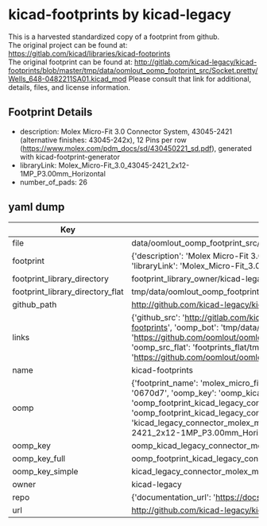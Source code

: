 # kicad-footprints by kicad-legacy  
This is a harvested standardized copy of a footprint from github.  
The original project can be found at:  
https://gitlab.com/kicad/libraries/kicad-footprints  
The original footprint can be found at:
http://gitlab.com/kicad-legacy/kicad-footprints/blob/master/tmp/data/oomlout_oomp_footprint_src/Socket.pretty/Wells_648-0482211SA01.kicad_mod
Please consult that link for additional, details, files, and license information.  
## Footprint Details
* description: Molex Micro-Fit 3.0 Connector System, 43045-2421 (alternative finishes: 43045-242x), 12 Pins per row (https://www.molex.com/pdm_docs/sd/430450221_sd.pdf), generated with kicad-footprint-generator  
* libraryLink: Molex_Micro-Fit_3.0_43045-2421_2x12-1MP_P3.00mm_Horizontal  
* number_of_pads: 26  
## yaml dump  
| Key | Value |  
| --- | --- |  
| file | data/oomlout_oomp_footprint_src/kicad-footprints/Connector_Molex.pretty/Molex_Micro-Fit_3.0_43045-2421_2x12-1MP_P3.00mm_Horizontal.kicad_mod |  
| footprint | {'description': 'Molex Micro-Fit 3.0 Connector System, 43045-2421 (alternative finishes: 43045-242x), 12 Pins per row (https://www.molex.com/pdm_docs/sd/430450221_sd.pdf), generated with kicad-footprint-generator', 'libraryLink': 'Molex_Micro-Fit_3.0_43045-2421_2x12-1MP_P3.00mm_Horizontal', 'number_of_pads': 26} |  
| footprint_library_directory | footprint_library_owner/kicad-legacy_kicad-footprints |  
| footprint_library_directory_flat | tmp/data/oomlout_oomp_footprint_src/footprints_flat/kicad_legacy_connector_molex_molex_micro_fit_3_0_43045_2421_2x12_1mp_p3_00mm_horizontal/working |  
| github_path | http://github.com/kicad-legacy/kicad-footprints/blob/master/tmp/data/oomlout_oomp_footprint_src/Connector_Molex.pretty/Molex_Micro-Fit_3.0_43045-2421_2x12-1MP_P3.00mm_Horizontal.kicad_mod |  
| links | {'github_src': 'http://gitlab.com/kicad-legacy/kicad-footprints/blob/master/tmp/data/oomlout_oomp_footprint_src/Socket.pretty/Wells_648-0482211SA01.kicad_mod', 'github_src_repo': 'https://gitlab.com/kicad/libraries/kicad-footprints', 'oomp_bot': 'tmp/data/oomlout_oomp_footprint_src/footprints/kicad_legacy_connector_molex_molex_micro_fit_3_0_43045_2421_2x12_1mp_p3_00mm_horizontal/working', 'oomp_bot_github': 'https://github.com/oomlout/oomlout_oomp_footprint_bot/tree/main/tmp/data/oomlout_oomp_footprint_src/footprints/kicad_legacy_connector_molex_molex_micro_fit_3_0_43045_2421_2x12_1mp_p3_00mm_horizontal/working', 'oomp_src_flat': 'footprints_flat/tmp/data/oomlout_oomp_footprint_src/footprints_flat/kicad_legacy_connector_molex_molex_micro_fit_3_0_43045_2421_2x12_1mp_p3_00mm_horizontal/working', 'oomp_src_flat_github': 'https://github.com/oomlout/oomlout_oomp_footprint_src/tree/main/tmp/data/oomlout_oomp_footprint_src/footprints_flat/kicad_legacy_connector_molex_molex_micro_fit_3_0_43045_2421_2x12_1mp_p3_00mm_horizontal/working'} |  
| name | kicad-footprints |  
| oomp | {'footprint_name': 'molex_micro_fit_3_0_43045_2421_2x12_1mp_p3_00mm_horizontal', 'library_name': 'connector_molex', 'md5': '0670d7ce1526b240d6917f7876ccbb29', 'md5_10': '0670d7ce15', 'md5_5': '0670d', 'md5_6': '0670d7', 'oomp_key': 'oomp_kicad_legacy_connector_molex_molex_micro_fit_3_0_43045_2421_2x12_1mp_p3_00mm_horizontal', 'oomp_key_extra': 'oomp_footprint_kicad_legacy_connector_molex_molex_micro_fit_3_0_43045_2421_2x12_1mp_p3_00mm_horizontal', 'oomp_key_full': 'oomp_footprint_kicad_legacy_connector_molex_molex_micro_fit_3_0_43045_2421_2x12_1mp_p3_00mm_horizontal_0670d7', 'oomp_key_simple': 'kicad_legacy_connector_molex_molex_micro_fit_3_0_43045_2421_2x12_1mp_p3_00mm_horizontal', 'original_filename': 'data/oomlout_oomp_footprint_src/kicad-footprints/Connector_Molex.pretty/Molex_Micro-Fit_3.0_43045-2421_2x12-1MP_P3.00mm_Horizontal.kicad_mod', 'owner_name': 'kicad_legacy'} |  
| oomp_key | oomp_kicad_legacy_connector_molex_molex_micro_fit_3_0_43045_2421_2x12_1mp_p3_00mm_horizontal |  
| oomp_key_full | oomp_footprint_kicad_legacy_connector_molex_molex_micro_fit_3_0_43045_2421_2x12_1mp_p3_00mm_horizontal |  
| oomp_key_simple | kicad_legacy_connector_molex_molex_micro_fit_3_0_43045_2421_2x12_1mp_p3_00mm_horizontal |  
| owner | kicad-legacy |  
| repo | {'documentation_url': 'https://docs.github.com/rest/repos/repos#get-a-repository', 'message': 'Not Found'} |  
| url | http://github.com/kicad-legacy/kicad-footprints |  

